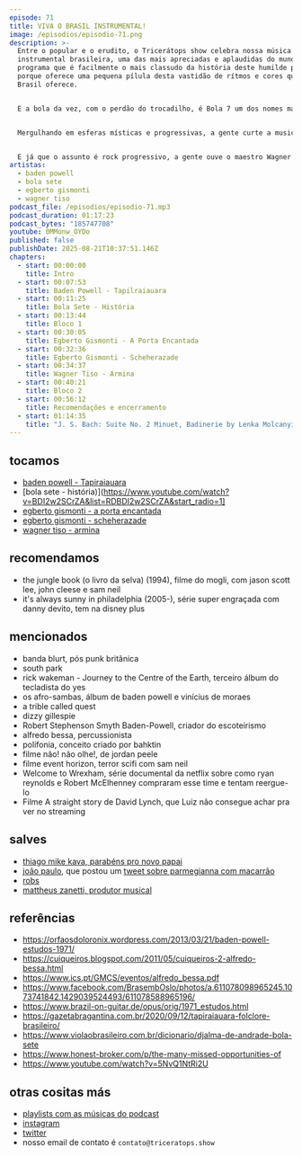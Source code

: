 ```yaml
---
episode: 71
title: VIVA O BRASIL INSTRUMENTAL!
image: /episodios/episodio-71.png
description: >-
  Entre o popular e o erudito, o Tricerátops show celebra nossa música
  instrumental brasileira, uma das mais apreciadas e aplaudidas do mundo, em um
  programa que é facilmente o mais classudo da história deste humilde podcast,
  porque oferece uma pequena pílula desta vastidão de rítmos e cores que só o
  Brasil oferece.


  E a bola da vez, com o perdão do trocadilho, é Bola 7 um dos nomes mais celebrados da guitarra brasileira, unindo a sofistifcação do Jazz com Samba, Choro e Bossa Nova em um estilo único, ousado e eletrificado, muito antes da jovem guarda ou tropicália. Também viajamos nos estudos de Baden Powell e seu violão que é executado como uma verdadeira oração, sendo um dos nomes mais influentes do instrumento. 


  Mergulhando em esferas místicas e progressivas, a gente curte a musicalidade de Egberto Gismonti e sua academia de danças que, meio sem querer, escreveu uma verdadeira obra-prima do rock progressivo com todo o requinte de música clássica e o improviso do jazz.


  E já que o assunto é rock progressivo, a gente ouve o maestro Wagner Tiso de uma forma totalmente diferente do comum, a frente do Som Imaginário em uma verdadeira "Matança de Porco".
artistas:
  - baden powell
  - bola sete
  - egberto gismonti
  - wagner tiso
podcast_file: /episodios/episodio-71.mp3
podcast_duration: 01:17:23
podcast_bytes: "185747708"
youtube: 0MMonw_OYDo
published: false
publishDate: 2025-08-21T10:37:51.146Z
chapters:
  - start: 00:00:00
    title: Intro
  - start: 00:07:53
    title: Baden Powell - Tapilraiauara
  - start: 00:11:25
    title: Bola Sete - História
  - start: 00:13:44
    title: Bloco 1
  - start: 00:30:05
    title: Egberto Gismonti - A Porta Encantada
  - start: 00:32:36
    title: Egberto Gismonti - Scheherazade
  - start: 00:34:37
    title: Wagner Tiso - Armina
  - start: 00:40:21
    title: Bloco 2
  - start: 00:56:12
    title: Recomendações e encerramento
  - start: 01:14:35
    title: "J. S. Bach: Suite No. 2 Minuet, Badinerie by Lenka Molcanyiova"
---
```

## tocamos
* [baden powell - Tapiraiauara](https://www.youtube.com/watch?v=iEoCvB4kpqY&list=RDiEoCvB4kpqY&start_radio=1)
* [bola sete - história)](https://www.youtube.com/watch?v=BDI2w2SCrZA&list=RDBDI2w2SCrZA&start_radio=1]
* [egberto gismonti - a porta encantada](https://www.youtube.com/watch?v=D7424gbTX5A)
* [egberto gismonti -  scheherazade](https://www.youtube.com/watch?v=ixZK6tkKClU)
* [wagner tiso - armina](https://www.youtube.com/watch?v=8x9VrQCvZ8M&list=RD8x9VrQCvZ8M&start_radio=1)

## recomendamos
* the jungle book (o livro da selva) (1994), filme do mogli, com  jason scott lee,  john cleese e sam neil 
* it's always sunny in philadelphia (2005-), série super engraçada com danny devito, tem na disney plus

## mencionados
* banda blurt, pós punk britânica
* south park
* rick wakeman - Journey to the Centre of the Earth, terceiro álbum do tecladista do yes
* os afro-sambas, álbum de baden powell e vinícius de moraes
* a trible called quest
* dizzy gillespie
* Robert Stephenson Smyth Baden-Powell, criador do escoteirismo
* alfredo bessa, percussionista
* polifonia, conceito criado por bahktin
* filme não! não olhe!, de jordan peele
* filme event horizon, terror scifi com sam neil
* Welcome to Wrexham, série documental da netflix sobre como ryan reynolds e Robert McElhenney compraram esse time e tentam reergue-lo
* Filme A straight story de David Lynch, que Luiz não consegue achar pra ver no streaming


## salves
* [thiago mike kava, parabéns pro novo papai](https://www.instagram.com/thkst/)
* [joão paulo](https://www.instagram.com/joao9aulo/), que postou um [tweet sobre parmegianna com macarrão](https://x.com/sacha_faria/status/1957126174104023135)
* [robs](https://www.instagram.com/robsssss____/)
* [mattheus zanetti, produtor musical](https://www.instagram.com/zanadog.wav/)

## referências
* https://orfaosdoloronix.wordpress.com/2013/03/21/baden-powell-estudos-1971/
* https://cuiqueiros.blogspot.com/2011/05/cuiqueiros-2-alfredo-bessa.html
* https://www.ics.pt/GMCS/eventos/alfredo_bessa.pdf
* https://www.facebook.com/BrasembOslo/photos/a.611078098965245.1073741842.1429039524493/611078588965196/
* https://www.brazil-on-guitar.de/opus/orig/1971_estudos.html
* https://gazetabragantina.com.br/2020/09/12/tapiraiauara-folclore-brasileiro/
* https://www.violaobrasileiro.com.br/dicionario/djalma-de-andrade-bola-sete
* https://www.honest-broker.com/p/the-many-missed-opportunities-of
* https://www.youtube.com/watch?v=5NvQ1NtRi2U


## otras cositas más
* [playlists com as músicas do podcast](https://www.triceratops.show/playlists/)
* [instagram](https://www.instagram.com/triceratops.show/)
* [twitter](https://twitter.com/TriceratopsShow/)
* nosso email de contato é `contato@triceratops.show`
